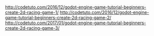 http://codetuto.com/2016/12/godot-engine-game-tutorial-beginners-create-2d-racing-game-1/
http://codetuto.com/2016/12/godot-engine-game-tutorial-beginners-create-2d-racing-game-2/
http://codetuto.com/2017/01/godot-engine-game-tutorial-beginners-create-2d-racing-game-3/
